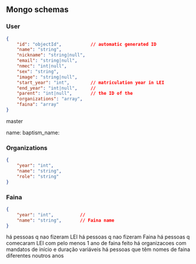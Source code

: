 
## Mongo schemas

### User

```json
{
    "id": "objectId",           // automatic generated ID
    "name": "string",
    "nickname": "string|null",
    "email": "string|null",
    "nmec": "int|null",              
    "sex": "string",
    "image": "string|null",
    "start_year": "int",        // matriculation year in LEI
    "end_year": "int|null",     // 
    "parent": "int|null",       // the ID of the 
    "organizations": "array",
    "faina": "array"
}
```

master

name:
baptism_name:

### Organizations

```json
{
    "year": "int",
    "name": "string",
    "role": "string"
}
```

### Faina

```json
{
    "year": "int",          // 
    "name": "string",       // Faina name
}
```


há pessoas q nao fizeram LEI
há pessoas q nao fizeram Faina
há pessoas q comecaram LEI com pelo menos 1 ano de faina feito
há organizacoes com mandatos de início e duração variáveis
há pessoas que têm nomes de faina diferentes noutros anos
